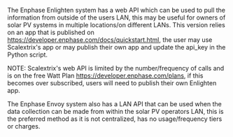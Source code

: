 The Enphase Enlighten system has a web API which can be used to pull the information from outside of the users LAN,
this may be useful for owners of solar PV systems in multiple locations/on different LANs.
This version relies on an app that is published on https://developer.enphase.com/docs/quickstart.html, 
the user may use Scalextrix's app or may publish their own app and update the api_key in the Python script. 

NOTE: Scalextrix's web API is limited by the number/frequency of calls and is on the free Watt Plan 
https://developer.enphase.com/plans, if this becomes over subscribed, users will need to publish their own Enlighten app.

The Enphase Envoy system also has a LAN API that can be used when the data collection can be made from within
the solar PV operators LAN, this is the preferred method as it is not centralized, has no usage/frequency tiers or charges.
